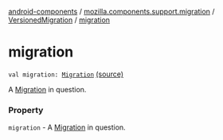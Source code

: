 [android-components](../../index.md) / [mozilla.components.support.migration](../index.md) / [VersionedMigration](index.md) / [migration](./migration.md)

# migration

`val migration: `[`Migration`](../-migration/index.md) [(source)](https://github.com/mozilla-mobile/android-components/blob/master/components/support/migration/src/main/java/mozilla/components/support/migration/FennecMigrator.kt#L105)

A [Migration](../-migration/index.md) in question.

### Property

`migration` - A [Migration](../-migration/index.md) in question.